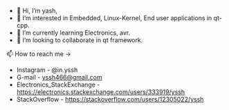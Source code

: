 - 👋 Hi, I’m yash,
- 👀 I’m interested in Embedded, Linux-Kernel, End user applications in qt-cpp.
- 🌱 I’m currently learning Electronics, avr.
- 💞️ I’m looking to collaborate in qt framework.

📫 How to reach me ->
-   Instagram - @in.yssh
-   G-mail - yssh466@gmail.com
-   Electronics_StackExchange - https://electronics.stackexchange.com/users/333919/yssh
-   StackOverflow - https://stackoverflow.com/users/12305022/yssh
